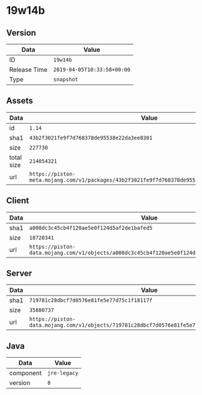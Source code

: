 # 19w14b

## Version

|**Data**        | **Value**                 |
|----------------|-------------------------|
| ID   | ```19w14b```   |
| Release Time   | ```2019-04-05T10:33:58+00:00```   |
| Type   | ```snapshot```   |

## Assets

|**Data**        | **Value**                 |
|----------------|-------------------------|
| id   | ```1.14```   |
| sha1   | ```43b2f3021fe9f7d768378de95538e22da3ee8301```   |
| size   | ```227730```   |
| total size  | ```214054321```  |
| url       | ```https://piston-meta.mojang.com/v1/packages/43b2f3021fe9f7d768378de95538e22da3ee8301/1.14.json``` |

## Client

|**Data**        | **Value**                 |
|----------------|-------------------------|
| sha1   | ```a008dc3c45cb4f120ae5e0f124d5af2de1bafed5```   |
| size   | ```18720341```   |
| url       | ```https://piston-data.mojang.com/v1/objects/a008dc3c45cb4f120ae5e0f124d5af2de1bafed5/client.jar``` |

## Server

|**Data**        | **Value**                 |
|----------------|-------------------------|
| sha1   | ```719781c28dbcf7d0576e81fe5e77d75c1f18117f```   |
| size   | ```35880737```   |
| url       | ```https://piston-data.mojang.com/v1/objects/719781c28dbcf7d0576e81fe5e77d75c1f18117f/server.jar``` |

## Java

|**Data**        | **Value**                 |
|----------------|-------------------------|
| component   | ```jre-legacy```   |
| version   | ```8```   |